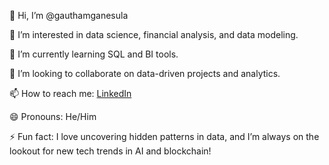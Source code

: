 👋 Hi, I’m @gauthamganesula

👀 I’m interested in data science, financial analysis, and data modeling.

🌱 I’m currently learning SQL and BI tools.

💞️ I’m looking to collaborate on data-driven projects and analytics.

📫 How to reach me: [LinkedIn](https://www.linkedin.com/in/gauthamganesula/)


😄 Pronouns: He/Him

⚡ Fun fact: I love uncovering hidden patterns in data, and I’m always on the lookout for new tech trends in AI and blockchain!
